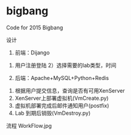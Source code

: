 # bigbang
Code for 2015 Bigbang

设计
1. 前端：Dijango
1) 用户注册登陆
2）选择需要的lab类型，时间

2. 后端：Apache+MySQL+Python+Redis
1) 根据用户提交信息，查询是否有可用XenServer
2) XenServer上部署虚拟机(VmCreate.py)
3) 虚拟机部署完成后邮件通知用户(postfix)
4) Lab 到期后销毁(VmDestroy.py)

流程
WorkFlow.jpg
